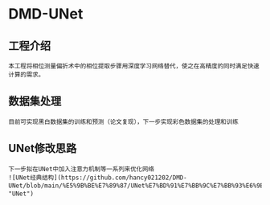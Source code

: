 # DMD-UNet
## 工程介绍
    本工程将相位测量偏折术中的相位提取步骤用深度学习网络替代，使之在高精度的同时满足快速计算的需求。
## 数据集处理
    目前可实现黑白数据集的训练和预测（论文复现），下一步实现彩色数据集的处理和训练
## UNet修改思路
    下一步拟在UNet中加入注意力机制等一系列来优化网络
    ![UNet经典结构](https://github.com/hancy021202/DMD-UNet/blob/main/%E5%9B%BE%E7%89%87/UNet%E7%BD%91%E7%BB%9C%E7%BB%93%E6%9E%84%E5%9B%BE.jpg "UNet")